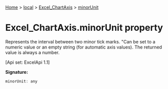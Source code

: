 [Home](./index) &gt; [local](local.md) &gt; [Excel\_ChartAxis](local.excel_chartaxis.md) &gt; [minorUnit](local.excel_chartaxis.minorunit.md)

# Excel\_ChartAxis.minorUnit property

Represents the interval between two minor tick marks. "Can be set to a numeric value or an empty string (for automatic axis values). The returned value is always a number. 

 \[Api set: ExcelApi 1.1\]

**Signature:**
```javascript
minorUnit: any
```
